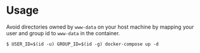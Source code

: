 # Usage

Avoid directories owned by `www-data` on your host machine by mapping your user and group id to `www-data` in the container.

```
$ USER_ID=$(id -u) GROUP_ID=$(id -g) docker-compose up -d
```
